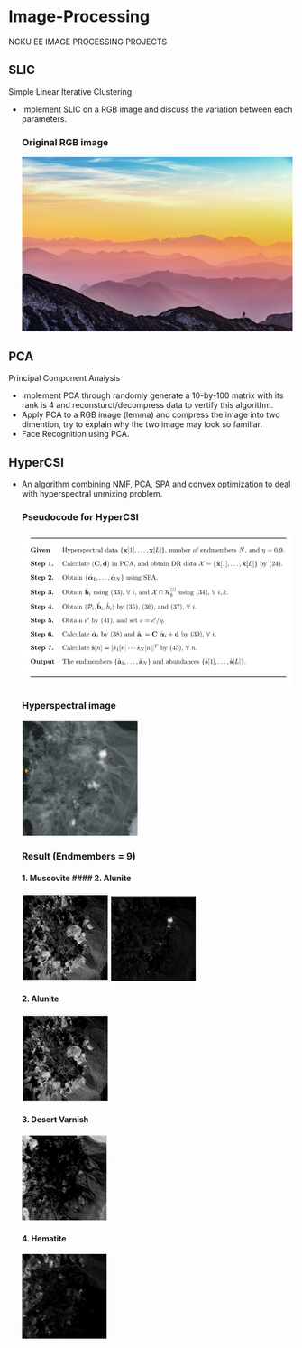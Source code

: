 # Image-Processing
NCKU EE IMAGE PROCESSING PROJECTS

## SLIC 
Simple Linear Iterative Clustering
- Implement SLIC on a RGB image and discuss the variation between each parameters.
  ### Original RGB image
  ![Alt Text](https://github.com/Sam1215Lee/Image-Processing/blob/main/SLIC/pexels-simon-berger-1323550.jpg)
## PCA
Principal Component Anaiysis
- Implement PCA through randomly generate a 10-by-100 matrix with its rank is 4 and reconsturct/decompress data to vertify this algorithm.
- Apply PCA to a RGB image (lemma) and compress the image into two dimention, try to explain why the two image may look so familiar.
- Face Recognition using PCA.

## HyperCSI

- An algorithm combining NMF, PCA, SPA and convex optimization to deal with hyperspectral unmixing problem. 
  ### Pseudocode for HyperCSI
   ![Alt Text](https://github.com/Sam1215Lee/Image-Processing/blob/main/HtperCSI/result/PSEUDOCODE.png)
  ### Hyperspectral image
   ![Alt Text](https://github.com/Sam1215Lee/Image-Processing/blob/main/HtperCSI/result/Cuprite%20mining%20site.png)
  ### Result (Endmembers = 9)
   #### 1. Muscovite                                                                                   #### 2. Alunite 
   ![Alt Text](https://github.com/Sam1215Lee/Image-Processing/blob/main/HtperCSI/result/Alunite.png)
   ![Alt Text](https://github.com/Sam1215Lee/Image-Processing/blob/main/HtperCSI/result/Muscovite.png)
   #### 2. Alunite 
   ![Alt Text](https://github.com/Sam1215Lee/Image-Processing/blob/main/HtperCSI/result/Alunite.png)
   #### 3. Desert Varnish 
   ![Alt Text](https://github.com/Sam1215Lee/Image-Processing/blob/main/HtperCSI/result/Deset%20Varnish.png)
   #### 4. Hematite 
   ![Alt Text](https://github.com/Sam1215Lee/Image-Processing/blob/main/HtperCSI/result/Hemetite.png)


